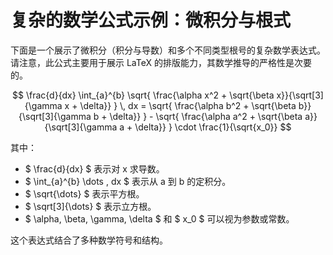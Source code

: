 # 复杂的数学公式示例：微积分与根式

下面是一个展示了微积分（积分与导数）和多个不同类型根号的复杂数学表达式。
请注意，此公式主要用于展示 LaTeX 的排版能力，其数学推导的严格性是次要的。

$$
\frac{d}{dx} \int_{a}^{b} \sqrt{ \frac{\alpha x^2 + \sqrt{\beta x}}{\sqrt[3]{\gamma x + \delta}} } \, dx = \sqrt{ \frac{\alpha b^2 + \sqrt{\beta b}}{\sqrt[3]{\gamma b + \delta}} } - \sqrt{ \frac{\alpha a^2 + \sqrt{\beta a}}{\sqrt[3]{\gamma a + \delta}} } \cdot \frac{1}{\sqrt{x_0}}
$$

其中：
- $ \frac{d}{dx} $ 表示对 x 求导数。
- $ \int_{a}^{b} \dots \, dx $ 表示从 a 到 b 的定积分。
- $ \sqrt{\dots} $ 表示平方根。
- $ \sqrt[3]{\dots} $ 表示立方根。
- $ \alpha, \beta, \gamma, \delta $ 和 $ x_0 $ 可以视为参数或常数。

这个表达式结合了多种数学符号和结构。
